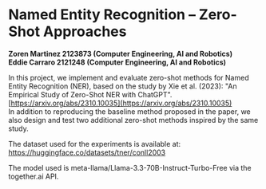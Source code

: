 # Named Entity Recognition – Zero-Shot Approaches

**Zoren Martinez 2123873 (Computer Engineering, AI and Robotics)**
<br>
**Eddie Carraro 2121248 (Computer Engineering, AI and Robotics)**

In this project, we implement and evaluate zero-shot methods for Named Entity Recognition (NER), based on the study by Xie et al. (2023): "An Empirical Study of Zero-Shot NER with ChatGPT". [https://arxiv.org/abs/2310.10035](https://arxiv.org/abs/2310.10035)
<br>
In addition to reproducing the baseline method proposed in the paper, we also design and test two additional zero-shot methods inspired by the same study.

The dataset used for the experiments is available at:
https://huggingface.co/datasets/tner/conll2003

The model used is meta-llama/Llama-3.3-70B-Instruct-Turbo-Free via the together.ai API.
